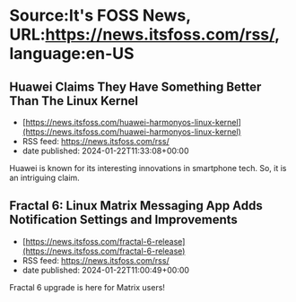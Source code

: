 # Source:It's FOSS News, URL:https://news.itsfoss.com/rss/, language:en-US

## Huawei Claims They Have Something Better Than The Linux Kernel
 - [https://news.itsfoss.com/huawei-harmonyos-linux-kernel](https://news.itsfoss.com/huawei-harmonyos-linux-kernel)
 - RSS feed: https://news.itsfoss.com/rss/
 - date published: 2024-01-22T11:33:08+00:00

Huawei is known for its interesting innovations in smartphone tech. So, it is an intriguing claim.

## Fractal 6: Linux Matrix Messaging App Adds Notification Settings and Improvements
 - [https://news.itsfoss.com/fractal-6-release](https://news.itsfoss.com/fractal-6-release)
 - RSS feed: https://news.itsfoss.com/rss/
 - date published: 2024-01-22T11:00:49+00:00

Fractal 6 upgrade is here for Matrix users!

